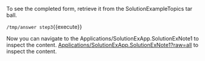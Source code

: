To see the completed form, retrieve it from the SolutionExampleTopics tar ball.

`/tmp/answer step3`{{execute}}

Now you can navigate to the Applications/SolutionExApp.SolutionExNote1 to inspect the content.
[Applications/SolutionExApp.SolutionExNote1?raw=all](https://[[HOST_SUBDOMAIN]]-80-[[KATACODA_HOST]].environments.katacoda.com/Applications/SolutionExApp/SolutionExNote1?raw=all)
 to inspect the content.

